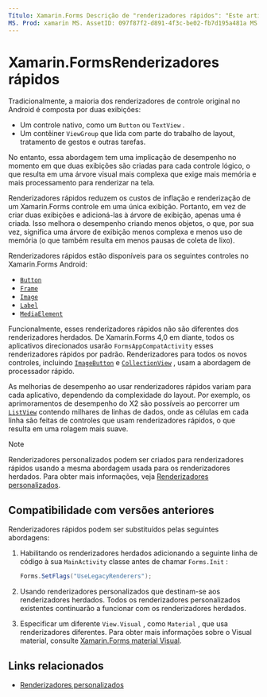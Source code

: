 ```yaml
---
Título: Xamarin.Forms Descrição de "renderizadores rápidos": "Este artigo apresenta renderizadores rápidos, que reduzem os custos de inflação e renderização de um Xamarin.Forms controle no Android, nivelando a hierarquia de controle nativo resultante".
MS. Prod: xamarin MS. AssetID: 097f87f2-d891-4f3c-be02-fb7d195a481a MS. Technology: xamarin-Forms autor: davidbritch MS. Author: dabritch MS. Date: 05/28/2020 no-loc: [ Xamarin.Forms , Xamarin.Essentials ]
---
```


# <a name="xamarinforms-fast-renderers"></a>Xamarin.FormsRenderizadores rápidos

Tradicionalmente, a maioria dos renderizadores de controle original no Android é composta por duas exibições:

- Um controle nativo, como um `Button` ou `TextView` .
- Um contêiner `ViewGroup` que lida com parte do trabalho de layout, tratamento de gestos e outras tarefas.

No entanto, essa abordagem tem uma implicação de desempenho no momento em que duas exibições são criadas para cada controle lógico, o que resulta em uma árvore visual mais complexa que exige mais memória e mais processamento para renderizar na tela.

Renderizadores rápidos reduzem os custos de inflação e renderização de um Xamarin.Forms controle em uma única exibição. Portanto, em vez de criar duas exibições e adicioná-las à árvore de exibição, apenas uma é criada. Isso melhora o desempenho criando menos objetos, o que, por sua vez, significa uma árvore de exibição menos complexa e menos uso de memória (o que também resulta em menos pausas de coleta de lixo).

Renderizadores rápidos estão disponíveis para os seguintes controles no Xamarin.Forms Android:

- [`Button`](xref:Xamarin.Forms.Button)
- [`Frame`](xref:Xamarin.Forms.Frame)
- [`Image`](xref:Xamarin.Forms.Image)
- [`Label`](xref:Xamarin.Forms.Label)
- [`MediaElement`](xref:Xamarin.Forms.MediaElement)

Funcionalmente, esses renderizadores rápidos não são diferentes dos renderizadores herdados. De Xamarin.Forms 4,0 em diante, todos os aplicativos direcionados usarão `FormsAppCompatActivity` esses renderizadores rápidos por padrão. Renderizadores para todos os novos controles, incluindo [`ImageButton`](xref:Xamarin.Forms.ImageButton) e [`CollectionView`](xref:Xamarin.Forms.CollectionView) , usam a abordagem de processador rápido.

As melhorias de desempenho ao usar renderizadores rápidos variam para cada aplicativo, dependendo da complexidade do layout. Por exemplo, os aprimoramentos de desempenho do X2 são possíveis ao percorrer um [`ListView`](xref:Xamarin.Forms.ListView) contendo milhares de linhas de dados, onde as células em cada linha são feitas de controles que usam renderizadores rápidos, o que resulta em uma rolagem mais suave.

> [!NOTE]
> Renderizadores personalizados podem ser criados para renderizadores rápidos usando a mesma abordagem usada para os renderizadores herdados. Para obter mais informações, veja [Renderizadores personalizados](~/xamarin-forms/app-fundamentals/custom-renderer/index.md).

## <a name="backwards-compatibility"></a>Compatibilidade com versões anteriores

Renderizadores rápidos podem ser substituídos pelas seguintes abordagens:

1. Habilitando os renderizadores herdados adicionando a seguinte linha de código à sua `MainActivity` classe antes de chamar `Forms.Init` :

    ```csharp
    Forms.SetFlags("UseLegacyRenderers");
    ```

1. Usando renderizadores personalizados que destinam-se aos renderizadores herdados. Todos os renderizadores personalizados existentes continuarão a funcionar com os renderizadores herdados.
1. Especificar um diferente `View.Visual` , como `Material` , que usa renderizadores diferentes. Para obter mais informações sobre o Visual material, consulte [ Xamarin.Forms material Visual](~/xamarin-forms/user-interface/visual/material-visual.md).

## <a name="related-links"></a>Links relacionados

- [Renderizadores personalizados](~/xamarin-forms/app-fundamentals/custom-renderer/index.md)
